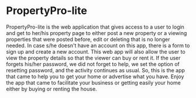 # PropertyPro-lite
PropertyPro-lite is the web application that gives access to a user to login  and get to her/his property page to either post a new property or a viewing properties that were posted before, edit or deleting that is no longer needed. In case s/he doesn't have an account on this app, there is a form to sign up and create a new account.
This web app will also allow the user to view the property details so that the viewer can buy or rent it.
If the user forgets his/her password, we did not forget to help, we set the option of resetting password, and the activity continues as usual.
So, this is the app that came to help you to get your home or advertise what you have. Enjoy the app that came to facilitate your business or getting easily your home either by buying or renting the house.

